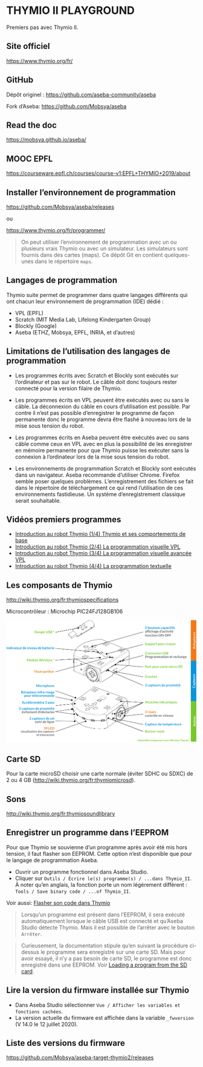# THYMIO II PLAYGROUND

Premiers pas avec Thymio II.

## Site officiel

https://www.thymio.org/fr/

## GitHub

Dépôt originel : <https://github.com/aseba-community/aseba>

Fork d’Aseba: <https://github.com/Mobsya/aseba>

## Read the doc

https://mobsya.github.io/aseba/

## MOOC EPFL

https://courseware.epfl.ch/courses/course-v1:EPFL+THYMIO+2019/about

## Installer l’environnement de programmation

https://github.com/Mobsya/aseba/releases

ou

https://www.thymio.org/fr/programmer/

> On peut utiliser l’environnement de programmation avec un ou plusieurs vrais Thymio ou avec un simulateur. Les simulateurs sont fournis dans des cartes (maps). Ce dépôt Git en contient quelques-unes dans le répertoire `maps`.

## Langages de programmation

Thymio suite permet de programmer dans quatre langages différents qui ont chacun leur environnement de programmation (IDE) dédié :

- VPL (EPFL)
- Scratch (MIT Media Lab, Lifelong Kindergarten Group)
- Blockly (Google)
- Aseba (ETHZ, Mobsya, EPFL, INRIA, et d’autres)

## Limitations de l’utilisation des langages de programmation

- Les programmes écrits avec Scratch et Blockly sont exécutés sur l’ordinateur et pas sur le robot. Le câble doit donc toujours rester connecté pour la version filaire de Thymio.
- Les programmes écrits en VPL peuvent être exécutés avec ou sans le câble. La déconnexion du câble en cours d’utilisation est possible. Par contre il n’est pas possible d’enregistrer le programme de façon permanente donc le programme devra être flashé à nouveau lors de la mise sous tension du robot.
- Les programmes écrits en Aseba peuvent être exécutés avec ou sans câble comme ceux en VPL avec en plus la possibilité de les enregistrer en mémoire permanente pour que Thymio puisse les exécuter sans la connexion à l’ordinateur lors de la mise sous tension du robot.

- Les environnements de programmation Scratch et Blockly sont exécutés dans un navigateur. Aseba recommande d’utiliser Chrome. Firefox semble poser quelques problèmes. L’enregistrement des fichiers se fait dans le répertoire de téléchargement ce qui rend l’utilisation de ces environnements fastidieuse. Un système d’enregistrement classique serait souhaitable.

## Vidéos premiers programmes

- [Introduction au robot Thymio (1/4) Thymio et ses comportements de base](https://youtu.be/Qc6nL8twWSI)
- [Introduction au robot Thymio (2/4) La programmation visuelle VPL](https://youtu.be/dA-BW38kl6E)
- [Introduction au robot Thymio (3/4) La programmation visuelle avancée VPL](https://youtu.be/l2JRdcBNIdY)
- [Introduction au robot Thymio (4/4) La programmation textuelle](https://youtu.be/IpL5k78kXVI)

## Les composants de Thymio

http://wiki.thymio.org/fr:thymiospecifications

Microcontrôleur : Microchip PIC24FJ128GB106

![Les composants de Thymio](./images/Wireless-thymioII-sensor-actuator-color-fr.png )

## Carte SD

Pour la carte microSD choisir une carte normale (éviter SDHC ou SDXC) de 2 ou 4 GB (<http://wiki.thymio.org/fr:thymiomicrosd>).

## Sons

http://wiki.thymio.org/fr:thymiosoundlibrary

## Enregistrer un programme dans l’EEPROM

Pour que Thymio se souvienne d’un programme après avoir été mis hors tension, il faut flasher son EEPROM. Cette option n’est disponible que pour le langage de programmation Aseba.

- Ouvrir un programme fonctionnel dans Aseba Studio.
- Cliquer sur `Outils / Écrire le(s) programme(s) / ...dans Thymio_II`. À noter qu’en anglais, la fonction porte un nom légèrement différent : `Tools / Save binary code / ...of Thymio_II`.

Voir aussi: [Flasher son code dans Thymio](http://wiki.thymio.org/fr:thymioflash)

> Lorsqu’un programme est présent dans l’EEPROM, il sera exécuté automatiquement lorsque le câble USB est connecté et qu’Aseba Studio détecte Thymio. Mais il est possible de l’arrêter avec le bouton `Arrêter`.

> Curieusement, la documentation stipule qu’en suivant la procédure ci-dessus le programme sera enregistré sur une carte SD. Mais pour avoir essayé, il n’y a pas besoin de carte SD, le programme est donc enregistré dans une EEPROM.
> Voir [Loading a program from the SD card](https://mobsya.github.io/aseba/thymio-api.html#loading-a-program-from-the-sd-card).

## Lire la version du firmware installée sur Thymio

- Dans Aseba Studio sélectionner `Vue / Afficher les variables et fonctions cachées`.
- La version actuelle du firmware est affichée dans la variable `_fwversion` (V 14.0 le 12 juillet 2020).

## Liste des versions du firmware

https://github.com/Mobsya/aseba-target-thymio2/releases

